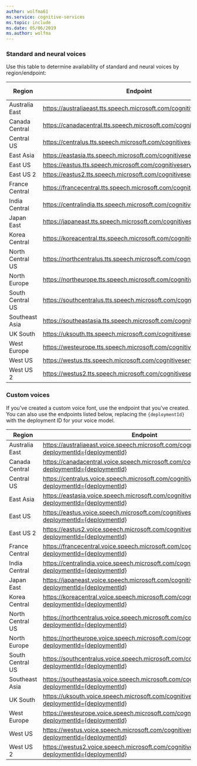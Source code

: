 ```yaml
---
author: wolfma61
ms.service: cognitive-services
ms.topic: include
ms.date: 05/06/2019
ms.author: wolfma
---
```


### Standard and neural voices

Use this table to determine availability of standard and neural voices by region/endpoint:

| Region | Endpoint | Standard Voices | Neural Voices |
|--------|----------|-----------------|---------------|
| Australia East | https://australiaeast.tts.speech.microsoft.com/cognitiveservices/v1 | Yes | Yes |
| Canada Central | https://canadacentral.tts.speech.microsoft.com/cognitiveservices/v1 | Yes | Yes |
| Central US | https://centralus.tts.speech.microsoft.com/cognitiveservices/v1 | Yes | No |
| East Asia | https://eastasia.tts.speech.microsoft.com/cognitiveservices/v1 | Yes | No |
| East US | https://eastus.tts.speech.microsoft.com/cognitiveservices/v1 | Yes | Yes |
| East US 2 | https://eastus2.tts.speech.microsoft.com/cognitiveservices/v1 | Yes | No |
| France Central | https://francecentral.tts.speech.microsoft.com/cognitiveservices/v1 | Yes | No |
| India Central | https://centralindia.tts.speech.microsoft.com/cognitiveservices/v1 | Yes | Yes |
| Japan East | https://japaneast.tts.speech.microsoft.com/cognitiveservices/v1 | Yes | No |
| Korea Central | https://koreacentral.tts.speech.microsoft.com/cognitiveservices/v1 | Yes | No |
| North Central US | https://northcentralus.tts.speech.microsoft.com/cognitiveservices/v1 | Yes | No |
| North Europe | https://northeurope.tts.speech.microsoft.com/cognitiveservices/v1 | Yes | No |
| South Central US | https://southcentralus.tts.speech.microsoft.com/cognitiveservices/v1 | Yes | Yes |
| Southeast Asia | https://southeastasia.tts.speech.microsoft.com/cognitiveservices/v1 | Yes | Yes |
| UK South | https://uksouth.tts.speech.microsoft.com/cognitiveservices/v1 | Yes | Yes |
| West Europe | https://westeurope.tts.speech.microsoft.com/cognitiveservices/v1 | Yes | Yes |
| West US | https://westus.tts.speech.microsoft.com/cognitiveservices/v1 | Yes | No |
| West US 2 | https://westus2.tts.speech.microsoft.com/cognitiveservices/v1 | Yes | Yes |

### Custom voices

If you've created a custom voice font, use the endpoint that you've created. You can also use the endpoints listed below, replacing the `{deploymentId}` with the deployment ID for your voice model.

| Region | Endpoint |
|--------|----------|
| Australia East | https://australiaeast.voice.speech.microsoft.com/cognitiveservices/v1?deploymentId={deploymentId} |
| Canada Central | https://canadacentral.voice.speech.microsoft.com/cognitiveservices/v1?deploymentId={deploymentId} |
| Central US | https://centralus.voice.speech.microsoft.com/cognitiveservices/v1?deploymentId={deploymentId} |
| East Asia | https://eastasia.voice.speech.microsoft.com/cognitiveservices/v1?deploymentId={deploymentId} |
| East US | https://eastus.voice.speech.microsoft.com/cognitiveservices/v1?deploymentId={deploymentId} |
| East US 2 | https://eastus2.voice.speech.microsoft.com/cognitiveservices/v1?deploymentId={deploymentId} |
| France Central | https://francecentral.voice.speech.microsoft.com/cognitiveservices/v1?deploymentId={deploymentId} |
| India Central | https://centralindia.voice.speech.microsoft.com/cognitiveservices/v1?deploymentId={deploymentId} |
| Japan East | https://japaneast.voice.speech.microsoft.com/cognitiveservices/v1?deploymentId={deploymentId} |
| Korea Central | https://koreacentral.voice.speech.microsoft.com/cognitiveservices/v1?deploymentId={deploymentId} |
| North Central US | https://northcentralus.voice.speech.microsoft.com/cognitiveservices/v1?deploymentId={deploymentId} |
| North Europe | https://northeurope.voice.speech.microsoft.com/cognitiveservices/v1?deploymentId={deploymentId} |
| South Central US | https://southcentralus.voice.speech.microsoft.com/cognitiveservices/v1?deploymentId={deploymentId} |
| Southeast Asia | https://southeastasia.voice.speech.microsoft.com/cognitiveservices/v1?deploymentId={deploymentId} |
| UK South | https://uksouth.voice.speech.microsoft.com/cognitiveservices/v1?deploymentId={deploymentId} |
| West Europe | https://westeurope.voice.speech.microsoft.com/cognitiveservices/v1?deploymentId={deploymentId} |
| West US | https://westus.voice.speech.microsoft.com/cognitiveservices/v1?deploymentId={deploymentId} |
| West US 2 | https://westus2.voice.speech.microsoft.com/cognitiveservices/v1?deploymentId={deploymentId} |
